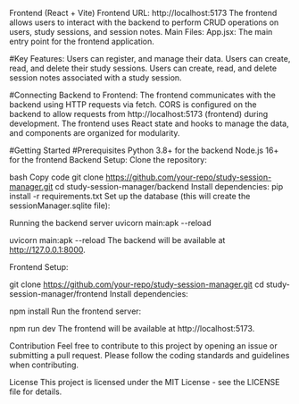 Frontend (React + Vite)
Frontend URL: http://localhost:5173
The frontend allows users to interact with the backend to perform CRUD operations on users, study sessions, and session notes.
Main Files:
App.jsx: The main entry point for the frontend application.


#Key Features:
Users can register, and manage their data.
Users can create, read, and delete their study sessions.
Users can create, read, and delete session notes associated with a study session.

#Connecting Backend to Frontend:
The frontend communicates with the backend using HTTP requests via fetch.
CORS is configured on the backend to allow requests from http://localhost:5173 (frontend) during development.
The frontend uses React state and hooks to manage the data, and components are organized for modularity.

#Getting Started
#Prerequisites
Python 3.8+ for the backend
Node.js 16+ for the frontend
Backend Setup:
Clone the repository:

bash
Copy code
git clone https://github.com/your-repo/study-session-manager.git
cd study-session-manager/backend
Install dependencies:
pip install -r requirements.txt
Set up the database (this will create the sessionManager.sqlite file):

Running the backend server
uvicorn main:apk --reload

uvicorn main:apk --reload
The backend will be available at http://127.0.0.1:8000.

Frontend Setup:

git clone https://github.com/your-repo/study-session-manager.git
cd study-session-manager/frontend
Install dependencies:

npm install
Run the frontend server:

npm run dev
The frontend will be available at http://localhost:5173.

Contribution
Feel free to contribute to this project by opening an issue or submitting a pull request. Please follow the coding standards and guidelines when contributing.

License
This project is licensed under the MIT License - see the LICENSE file for details.
